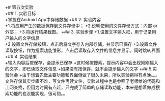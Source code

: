 ﻿+# 第五次实验  
+## 1. 实验目标  
+掌握在Android App中存储数据 
+## 2. 实验内容  
+1.将应用产生的数据保存到文件存储中；
+2.说明使用的文件存储方式：内部 or 外部；
+3.将运行结果截图。 
+## 3. 实验步骤
+1.设置文字输入框，用于记录用户输入的文字信息  
+2.设置文件存储按钮，点击后将文字存入内部存储，并显示已保存 
+3.设置文件读取按钮，作为搜索功能雏形，点击后读取存入文件的信息并显示，同时跳转界面 
+## 4. 实验结果  
+输入内容后按保存，会提示已保存
+这时候按搜索，提示内容中会出现刚刚输入的文字，即已读取文件信息
+如果没有按保存，就不会提示输入的文字
+## 5.实验体会
+由于想着先做主要功能和界面但做了很久未果，所以实验拖得有点晚。。。文件存储其实步骤不难，写文件再读文件，实验过程中也是参照了老师给的代码和上网查找，但因为时间有点赶，只完成了简单的存储读取功能，本来是想着做成搜索功能的也没能实现，很可惜。。